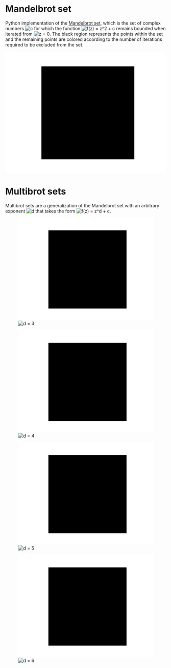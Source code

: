 # Mandelbrot set
Python implementation of the [Mandelbrot set](https://en.wikipedia.org/wiki/Mandelbrot_set), which is the set of complex numbers <img src="https://latex.codecogs.com/svg.latex?\inline&space;c" title="c" /> for which the function <img src="https://latex.codecogs.com/svg.latex?\inline&space;f(z)&space;=&space;z^2&space;&plus;&space;c" title="f(z) = z^2 + c" /> remains bounded when iterated from <img src="https://latex.codecogs.com/svg.latex?\inline&space;z&space;=&space;0" title="z = 0" />. The black region represents the points within the set and the remaining points are colored according to the number of iterations required to be excluded from the set.

![mandelbrot](https://raw.githubusercontent.com/klane/mandelbrot/master/assets/mandelbrot-d2.gif)

# Multibrot sets
Multibrot sets are a generalization of the Mandelbrot set with an arbitrary exponent <img src="https://latex.codecogs.com/svg.latex?\inline&space;d" title="d" /> that takes the form <img src="https://latex.codecogs.com/svg.latex?\inline&space;f(z)&space;=&space;z^d&space;&plus;&space;c" title="f(z) = z^d + c" />.

<p align="center">
    <figure><img src="https://raw.githubusercontent.com/klane/mandelbrot/master/assets/mandelbrot-d3.gif" width="425"><figcaption><img src="https://latex.codecogs.com/svg.latex?\inline&space;d&space;=&space;3" title="d = 3" /></figcaption></figure> <figure><img src="https://raw.githubusercontent.com/klane/mandelbrot/master/assets/mandelbrot-d4.gif" width="425"><figcaption><img src="https://latex.codecogs.com/svg.latex?\inline&space;d&space;=&space;4" title="d = 4" /></figcaption></figure>
</p>

<p align="center">
    <figure><img src="https://raw.githubusercontent.com/klane/mandelbrot/master/assets/mandelbrot-d5.gif" width="425"><figcaption><img src="https://latex.codecogs.com/svg.latex?\inline&space;d&space;=&space;5" title="d = 5" /></figcaption></figure> <figure><img src="https://raw.githubusercontent.com/klane/mandelbrot/master/assets/mandelbrot-d6.gif" width="425"><figcaption><img src="https://latex.codecogs.com/svg.latex?\inline&space;d&space;=&space;6" title="d = 6" /></figcaption></figure>
</p>
